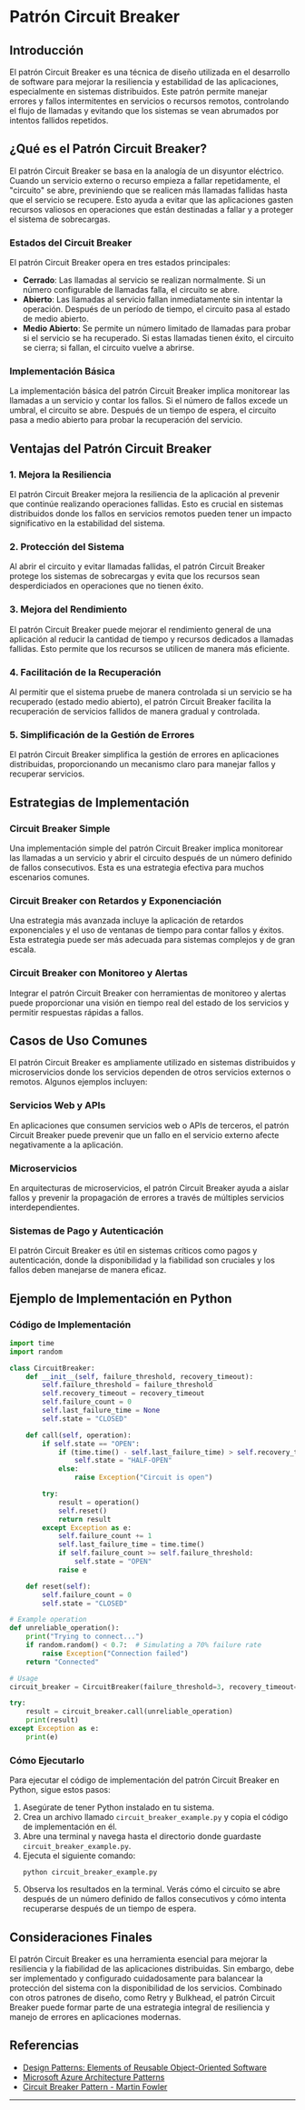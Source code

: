 
# Patrón Circuit Breaker

## Introducción
El patrón Circuit Breaker es una técnica de diseño utilizada en el desarrollo de software para mejorar la resiliencia y estabilidad de las aplicaciones, especialmente en sistemas distribuidos. Este patrón permite manejar errores y fallos intermitentes en servicios o recursos remotos, controlando el flujo de llamadas y evitando que los sistemas se vean abrumados por intentos fallidos repetidos.

## ¿Qué es el Patrón Circuit Breaker?
El patrón Circuit Breaker se basa en la analogía de un disyuntor eléctrico. Cuando un servicio externo o recurso empieza a fallar repetidamente, el "circuito" se abre, previniendo que se realicen más llamadas fallidas hasta que el servicio se recupere. Esto ayuda a evitar que las aplicaciones gasten recursos valiosos en operaciones que están destinadas a fallar y a proteger el sistema de sobrecargas.

### Estados del Circuit Breaker
El patrón Circuit Breaker opera en tres estados principales:
- **Cerrado**: Las llamadas al servicio se realizan normalmente. Si un número configurable de llamadas falla, el circuito se abre.
- **Abierto**: Las llamadas al servicio fallan inmediatamente sin intentar la operación. Después de un período de tiempo, el circuito pasa al estado de medio abierto.
- **Medio Abierto**: Se permite un número limitado de llamadas para probar si el servicio se ha recuperado. Si estas llamadas tienen éxito, el circuito se cierra; si fallan, el circuito vuelve a abrirse.

### Implementación Básica
La implementación básica del patrón Circuit Breaker implica monitorear las llamadas a un servicio y contar los fallos. Si el número de fallos excede un umbral, el circuito se abre. Después de un tiempo de espera, el circuito pasa a medio abierto para probar la recuperación del servicio.

## Ventajas del Patrón Circuit Breaker

### 1. Mejora la Resiliencia
El patrón Circuit Breaker mejora la resiliencia de la aplicación al prevenir que continúe realizando operaciones fallidas. Esto es crucial en sistemas distribuidos donde los fallos en servicios remotos pueden tener un impacto significativo en la estabilidad del sistema.

### 2. Protección del Sistema
Al abrir el circuito y evitar llamadas fallidas, el patrón Circuit Breaker protege los sistemas de sobrecargas y evita que los recursos sean desperdiciados en operaciones que no tienen éxito.

### 3. Mejora del Rendimiento
El patrón Circuit Breaker puede mejorar el rendimiento general de una aplicación al reducir la cantidad de tiempo y recursos dedicados a llamadas fallidas. Esto permite que los recursos se utilicen de manera más eficiente.

### 4. Facilitación de la Recuperación
Al permitir que el sistema pruebe de manera controlada si un servicio se ha recuperado (estado medio abierto), el patrón Circuit Breaker facilita la recuperación de servicios fallidos de manera gradual y controlada.

### 5. Simplificación de la Gestión de Errores
El patrón Circuit Breaker simplifica la gestión de errores en aplicaciones distribuidas, proporcionando un mecanismo claro para manejar fallos y recuperar servicios.

## Estrategias de Implementación

### Circuit Breaker Simple
Una implementación simple del patrón Circuit Breaker implica monitorear las llamadas a un servicio y abrir el circuito después de un número definido de fallos consecutivos. Esta es una estrategia efectiva para muchos escenarios comunes.

### Circuit Breaker con Retardos y Exponenciación
Una estrategia más avanzada incluye la aplicación de retardos exponenciales y el uso de ventanas de tiempo para contar fallos y éxitos. Esta estrategia puede ser más adecuada para sistemas complejos y de gran escala.

### Circuit Breaker con Monitoreo y Alertas
Integrar el patrón Circuit Breaker con herramientas de monitoreo y alertas puede proporcionar una visión en tiempo real del estado de los servicios y permitir respuestas rápidas a fallos.

## Casos de Uso Comunes
El patrón Circuit Breaker es ampliamente utilizado en sistemas distribuidos y microservicios donde los servicios dependen de otros servicios externos o remotos. Algunos ejemplos incluyen:

### Servicios Web y APIs
En aplicaciones que consumen servicios web o APIs de terceros, el patrón Circuit Breaker puede prevenir que un fallo en el servicio externo afecte negativamente a la aplicación.

### Microservicios
En arquitecturas de microservicios, el patrón Circuit Breaker ayuda a aislar fallos y prevenir la propagación de errores a través de múltiples servicios interdependientes.

### Sistemas de Pago y Autenticación
El patrón Circuit Breaker es útil en sistemas críticos como pagos y autenticación, donde la disponibilidad y la fiabilidad son cruciales y los fallos deben manejarse de manera eficaz.

## Ejemplo de Implementación en Python

### Código de Implementación

```python
import time
import random

class CircuitBreaker:
    def __init__(self, failure_threshold, recovery_timeout):
        self.failure_threshold = failure_threshold
        self.recovery_timeout = recovery_timeout
        self.failure_count = 0
        self.last_failure_time = None
        self.state = "CLOSED"

    def call(self, operation):
        if self.state == "OPEN":
            if (time.time() - self.last_failure_time) > self.recovery_timeout:
                self.state = "HALF-OPEN"
            else:
                raise Exception("Circuit is open")

        try:
            result = operation()
            self.reset()
            return result
        except Exception as e:
            self.failure_count += 1
            self.last_failure_time = time.time()
            if self.failure_count >= self.failure_threshold:
                self.state = "OPEN"
            raise e

    def reset(self):
        self.failure_count = 0
        self.state = "CLOSED"

# Example operation
def unreliable_operation():
    print("Trying to connect...")
    if random.random() < 0.7:  # Simulating a 70% failure rate
        raise Exception("Connection failed")
    return "Connected"

# Usage
circuit_breaker = CircuitBreaker(failure_threshold=3, recovery_timeout=5)

try:
    result = circuit_breaker.call(unreliable_operation)
    print(result)
except Exception as e:
    print(e)
```

### Cómo Ejecutarlo
Para ejecutar el código de implementación del patrón Circuit Breaker en Python, sigue estos pasos:

1. Asegúrate de tener Python instalado en tu sistema.
2. Crea un archivo llamado `circuit_breaker_example.py` y copia el código de implementación en él.
3. Abre una terminal y navega hasta el directorio donde guardaste `circuit_breaker_example.py`.
4. Ejecuta el siguiente comando:
   ```
   python circuit_breaker_example.py
   ```
5. Observa los resultados en la terminal. Verás cómo el circuito se abre después de un número definido de fallos consecutivos y cómo intenta recuperarse después de un tiempo de espera.

## Consideraciones Finales
El patrón Circuit Breaker es una herramienta esencial para mejorar la resiliencia y la fiabilidad de las aplicaciones distribuidas. Sin embargo, debe ser implementado y configurado cuidadosamente para balancear la protección del sistema con la disponibilidad de los servicios. Combinado con otros patrones de diseño, como Retry y Bulkhead, el patrón Circuit Breaker puede formar parte de una estrategia integral de resiliencia y manejo de errores en aplicaciones modernas.

## Referencias

- [Design Patterns: Elements of Reusable Object-Oriented Software](https://en.wikipedia.org/wiki/Design_Patterns)
- [Microsoft Azure Architecture Patterns](https://docs.microsoft.com/en-us/azure/architecture/patterns/)
- [Circuit Breaker Pattern - Martin Fowler](https://martinfowler.com/bliki/CircuitBreaker.html)

---
